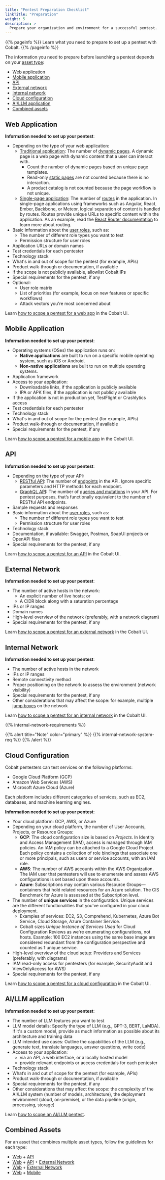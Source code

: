 ```yaml
---
title: "Pentest Preparation Checklist"
linkTitle: "Preparation"
weight: 5
description: >
  Prepare your organization and environment for a successful pentest.
---
```


{{% pageinfo %}}
Learn what you need to prepare to set up a pentest with Cobalt.
{{% /pageinfo %}}

The information you need to prepare before launching a pentest depends on your [asset type](/platform-deep-dive/assets/asset-types/):

- [Web application](#web-application)
- [Mobile application](#mobile-application)
- [API](#api)
- [External network](#external-network)
- [Internal network](#internal-network)
- [Cloud configuration](#cloud-configuration)
- [AI/LLM application](#aillm-application)
- [Combined assets](#combined-assets)

## Web Application

**Information needed to set up your pentest**:

- Depending on the type of your web application:
  - [Traditional application](/getting-started/glossary/#traditional-web-application): The number of [dynamic pages](/getting-started/glossary/#dynamic-web-page). A dynamic page is a web page with dynamic content that a user can interact with.
    - Count the number of dynamic pages based on unique page templates.
    - Read-only [static pages](/getting-started/glossary/#static-web-page) are not counted because there is no interaction.
    - A product catalog is not counted because the page workflow is not unique.
  - [Single-page application](/getting-started/glossary/#single-page-application): The number of [routes](/getting-started/glossary/#route-software) in the application. In single-page applications using frameworks such as Angular, React, Ember, Backbone, or Meteor, logical separation of content is handled by routes. Routes provide unique URLs to specific content within the application. As an example, read the [React Router documentation](https://reactrouter.com/en/main/start/concepts) to learn more about routing.
- Basic information about the [user roles](/getting-started/glossary/#user-role), such as:
  - The number of different role types you want to test
  - Permission structure for user roles
- Application URLs or domain names
- Test credentials for each pentester
- Technology stack
- What's in and out of scope for the pentest (for example, APIs)
- Product walk-through or documentation, if available
- If the scope is not publicly available, allowlist Cobalt IPs
- Special requirements for the pentest, if any
- Optional:
  - User role matrix
  - List of priorities (for example, focus on new features or specific workflows)
  - Attack vectors you're most concerned about

Learn [how to scope a pentest for a web app](/getting-started/planning/#web) in the Cobalt UI.

## Mobile Application

**Information needed to set up your pentest**:

- Operating systems (OSes) the application runs on:
  - **Native applications** are built to run on a specific mobile operating system, such as iOS or Android.
  - **Non-native applications** are built to run on multiple operating systems.
- Application framework
- Access to your application:
  - Downloadable links, if the application is publicly available
  - IPA or APK files, if the application is not publicly available
- If the application is not in production yet, TestFlight or Crashlytics access
- Test credentials for each pentester
- Technology stack
- What's in and out of scope for the pentest (for example, APIs)
- Product walk-through or documentation, if available
- Special requirements for the pentest, if any

Learn [how to scope a pentest for a mobile app](/getting-started/planning/#mobile) in the Cobalt UI.

## API

**Information needed to set up your pentest**:

- Depending on the type of your API:
  - [RESTful API](/getting-started/glossary/#restful-api): The number of [endpoints](/getting-started/glossary/#api-endpoint) in the API. Ignore specific parameters and HTTP methods for each endpoint.
  - [GraphQL API](/getting-started/glossary/#graphql-api): The number of [queries and mutations](https://graphql.org/learn/queries) in your API. For pentest purposes, that’s functionally equivalent to the number of RESTful API endpoints.
- Sample requests and responses
- Basic information about the [user roles](/getting-started/glossary/#user-role), such as:
  - The number of different role types you want to test
  - Permission structure for user roles
- Technology stack
- Documentation, if available: Swagger, Postman, SoapUI projects or OpenAPI files
- Special requirements for the pentest, if any

Learn [how to scope a pentest for an API](/getting-started/planning/#api) in the Cobalt UI.

## External Network

**Information needed to set up your pentest**:

- The number of active hosts in the network:
  - An explicit number of live hosts; or
  - A CIDR block along with a saturation percentage
- IPs or IP ranges
- Domain names
- High-level overview of the network (preferably, with a network diagram)
- Special requirements for the pentest, if any

Learn [how to scope a pentest for an external network](/getting-started/planning/#external-network) in the Cobalt UI.

## Internal Network

**Information needed to set up your pentest**:

- The number of active hosts in the network
- IPs or IP ranges
- Remote connectivity method
- Proper positioning on the network to assess the environment (network visibility)
- Special requirements for the pentest, if any
- Other considerations that may affect the scope: for example, multiple [jump boxes](/getting-started/glossary/#jump-box) on the network

Learn [how to scope a pentest for an internal network](/getting-started/planning/#internal-network) in the Cobalt UI.

{{% internal-network-requirements %}}

{{% alert title="Note" color="primary" %}}
{{% internal-network-system-req %}}
{{% /alert %}}

## Cloud Configuration

Cobalt pentesters can test services on the following platforms:

- Google Cloud Platform (GCP)
- Amazon Web Services (AWS)
- Microsoft Azure Cloud (Azure)

Each platform includes different categories of services, such as EC2, databases, and machine learning engines.

**Information needed to set up your pentest**:

- Your cloud platform: GCP, AWS, or Azure
- Depending on your cloud platform, the number of User Accounts, Projects, or Resource Groups:
  - **GCP**: The cloud configuration size is based on _Projects_. In Identity and Access Management (IAM), access is managed through IAM policies. An IAM policy can be attached to a Google Cloud Project. Each policy contains a collection of role bindings that associate one or more principals, such as users or service accounts, with an IAM role.
  - **AWS**: The number of AWS accounts within the AWS Organization. The IAM user that pentesters will use to enumerate and assess AWS configurations is set based upon these accounts.
  - **Azure**: Subscriptions may contain various Resource Groups—containers that hold related resources for an Azure solution. The CIS Benchmark for Azure is assessed at the Subscription level.
- The number of **unique services** in the configuration. Unique services are the different functionalities that you've configured in your cloud deployment.
  - Examples of services: EC2, S3, Comprehend, Kubernetes, Azure Bot Service, Cloud Storage, Azure Container Service.
  - Cobalt sizes _Unique Instance of Services Used_ for Cloud Configuration Reviews as we're enumerating configurations, not hosts. Example: 100 EC2 instances using the same base image are considered redundant from the configuration perspective and counted as 1 unique service.
- High-level overview of the cloud setup: Providers and Services (preferably, with diagrams)
- IAM read-only access for pentesters (for example, SecurityAudit and ViewOnlyAccess for AWS)
- Special requirements for the pentest, if any

Learn [how to scope a pentest for a cloud configuration](/getting-started/planning/#cloud-configuration) in the Cobalt UI.

## AI/LLM application

**Information needed to set up your pentest**:

- The number of LLM features you want to test
- LLM model details: Specify the type of LLM (e.g., GPT-3, BERT, LaMDA). If it's a custom model, provide as much information as possible about its architecture and training data
- LLM intended use cases: Outline the capabilities of the LLM (e.g., generate text, translate languages, answer questions, write code)
- Access to your application:
  - via an API, a web interface, or a locally hosted model
  - provide relevant endpoints or access credentials for each pentester
- Technology stack
- What’s in and out of scope for the pentest (for example, APIs)
- Product walk-through or documentation, if available
- Special requirements for the pentest, if any
- Other considerations that may affect the scope: the complexity of the AI/LLM system (number of models, architecture), the deployment environment (cloud, on-premise), or the data pipeline (origin, processing, storage)

Learn [how to scope an AI/LLM pentest](/getting-started/planning/#aillm-pentesting).

## Combined Assets

For an asset that combines multiple asset types, follow the guidelines for each type:

- [Web](#web-application) + [API](#api)
- [Web](#web-application) + [API](#api) + [External Network](#external-network)
- [Web](#web-application) + [External Network](#external-network)
- [Web](#web-application) + [Mobile](#mobile-application)
